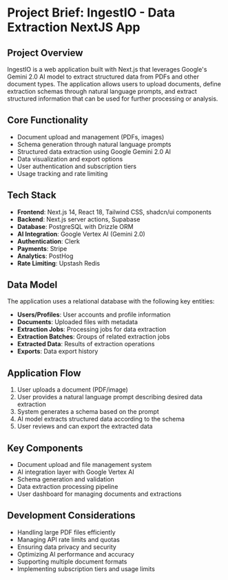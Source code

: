 # Project Brief: IngestIO - Data Extraction NextJS App

## Project Overview
IngestIO is a web application built with Next.js that leverages Google's Gemini 2.0 AI model to extract structured data from PDFs and other document types. The application allows users to upload documents, define extraction schemas through natural language prompts, and extract structured information that can be used for further processing or analysis.

## Core Functionality
- Document upload and management (PDFs, images)
- Schema generation through natural language prompts
- Structured data extraction using Google Gemini 2.0 AI
- Data visualization and export options
- User authentication and subscription tiers
- Usage tracking and rate limiting

## Tech Stack
- **Frontend**: Next.js 14, React 18, Tailwind CSS, shadcn/ui components
- **Backend**: Next.js server actions, Supabase
- **Database**: PostgreSQL with Drizzle ORM
- **AI Integration**: Google Vertex AI (Gemini 2.0)
- **Authentication**: Clerk
- **Payments**: Stripe
- **Analytics**: PostHog
- **Rate Limiting**: Upstash Redis

## Data Model
The application uses a relational database with the following key entities:
- **Users/Profiles**: User accounts and profile information
- **Documents**: Uploaded files with metadata
- **Extraction Jobs**: Processing jobs for data extraction
- **Extraction Batches**: Groups of related extraction jobs
- **Extracted Data**: Results of extraction operations
- **Exports**: Data export history

## Application Flow
1. User uploads a document (PDF/image)
2. User provides a natural language prompt describing desired data extraction
3. System generates a schema based on the prompt
4. AI model extracts structured data according to the schema
5. User reviews and can export the extracted data

## Key Components
- Document upload and file management system
- AI integration layer with Google Vertex AI
- Schema generation and validation
- Data extraction processing pipeline
- User dashboard for managing documents and extractions

## Development Considerations
- Handling large PDF files efficiently
- Managing API rate limits and quotas
- Ensuring data privacy and security
- Optimizing AI performance and accuracy
- Supporting multiple document formats
- Implementing subscription tiers and usage limits 